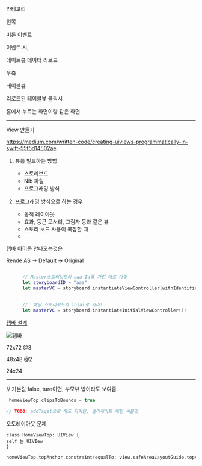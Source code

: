 카테고리



왼쪽 

버튼 이벤트

이벤트 시, 

테이트뷰 데이터 리로드



우측 

테이블뷰

리로드된 테이블뷰 클릭시 

홈에서 누르는 화면이랑 같은 화면





---

View 만들기

https://medium.com/written-code/creating-uiviews-programmatically-in-swift-55f5d14502ae



1. 뷰를 빌드하는 방법 
   - 스토리보드
   -  Nib 파일
   - 프로그래밍 방식

2. 프로그래밍 방식으로 하는 경우
   - 동적 레이아웃
   - 효과, 둥근 모서리, 그림자 등과 같은 뷰
   - 스토리 보드 사용이 복잡할 때
   - 



탭바 아이콘 안나오는것은

Rende AS -> Default -> Original



```swift

      // Master스토리보드의 aaa Id를 가진 애로 가랏
      let storyboardID = "aaa"
      let masterVC = storyboard.instantiateViewController(withIdentifier: storyboardID)
      
      
      //  해당 스토리보드의 inial로 가라!
      let masterVC = storyboard.instantiateInitialViewController()!
```





[탭바 설계](https://developer.apple.com/design/human-interface-guidelines/ios/icons-and-images/custom-icons/)

![탭바](/Users/qbbang/iOS_WoowahanFresh/logs/image/탭바.png)

72x72 @3

48x48 @2

24x24



---

// 기본값 false, ture이면, 부모뷰 밖이라도 보여줌.

```swift
 homeViewTop.clipsToBounds = true
```



   ```swift
// TODO: addTaget으로 해도 되지만, 델리게이트 패턴 써볼것
   ```



오토레이아웃 문제

```swfit
class HomeViewTop: UIView {
self 는 UIVIew 
}
```



```swift
homeViewTop.topAnchor.constraint(equalTo: view.safeAreaLayoutGuide.topAnchor, constant: 0).isActive = true
```

